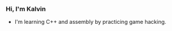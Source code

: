 ### Hi, I'm Kalvin

<ul>
  <li> I'm learning C++ and assembly by practicing game hacking. </li>
</ul>
